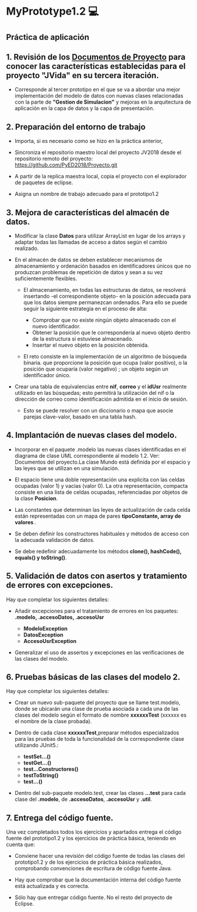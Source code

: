 # MyPrototype1.2 :computer:

## Práctica de aplicación


## 1. Revisión de los [Documentos de Proyecto](https://moodle.iescierva.net/mod/folder/view.php?id=26072) para conocer las características establecidas para el proyecto "JVida" en su tercera iteración.
- Corresponde al tercer prototipo en el que se va a abordar una mejor implementación del modelo de datos con nuevas clases relacionadas con la parte de <b>"Gestion de Simulacion"</b> y mejoras en la arquitectura de aplicación en la capa de datos y la capa de presentación.

## 2. Preparación del entorno de trabajo
- Importa, si es necesario como se hizo en la práctica anterior,

- Sincroniza el repositorio maestro local del proyecto JV2018 desde el repositorio remoto del proyecto: https://github.com/PyED2018/Proyecto.git

- A partir de la replica maestra local, copia el proyecto con el explorador de paquetes de eclipse.

- Asigna un nombre de trabajo adecuado para el prototipo1.2

## 3. Mejora de características del almacén de datos.

- Modificar la clase <b>Datos</b> para utilizar ArrayList en lugar de los arrays y adaptar todas las llamadas de acceso a datos según el cambio realizado.

- En el almacén de datos se deben establecer mecanismos de almacenamiento y ordenación basados en identificadores únicos que no produzcan problemas de repetición de datos y sean a su vez suficientemente flexibles.

    - El almacenamiento, en todas las estructuras de datos, se resolverá insertando -el correspondiente objeto- en la posición adecuada para que los datos siempre permanezcan ordenados. Para ello se puede seguir la siguiente estrategia en el proceso de alta: 
      - Comprobar que no existe ningún objeto almacenado con el nuevo identificador.
      - Obtener la posición que le correspondería al nuevo objeto dentro de la estructura si estuviese almacenado.
      - Insertar el nuevo objeto en la posición obtenida.
      
    - El reto consiste en la implementación de un algoritmo de  búsqueda binaria. que proporcione la posición que ocupa (valor positivo), o la posición que ocuparía (valor negativo) ; un objeto según un identificador único.
 - Crear una tabla de equivalencias entre <b>nif</b>, <b>correo</b> y el <b>idUsr</b> realmente utilizado en las búsquedas; esto permitirá la utilización del nif o la dirección de correo como  identificación admitida en el inicio de sesión. 
    - Esto se puede resolver con un diccionario o mapa que asocie parejas clave-valor, basado en una tabla hash. 
    
## 4. Implantación de nuevas clases del modelo.
- Incorporar en el paquete .modelo las nuevas clases identificadas en el diagrama de clase UML correspondiente al modelo 1.2. Ver: Documentos del proyecto.La clase Mundo está definida por el espacio y las leyes que se utilizan en una simulación.

- El espacio tiene una doble representación una explicita con las celdas ocupadas (valor 1) y vacias (valor 0). La otra representación, compacta consiste en una lista de celdas ocupadas, referenciadas por objetos de la clase <b>Posicion</b>.

- Las constantes que determinan las leyes de actualización de cada celda están representadas con un mapa de pares <b>tipoConstante, array de valores </b>.  

- Se deben definir los constructores habituales y métodos de acceso con la adecuada validación de datos.

- Se debe redefinir adecuadamente los métodos <b>clone(), hashCode(), equals() y toString()</b>.

## 5. Validación de datos con asertos y tratamiento de errores con excepciones.

Hay que completar los siguientes detalles:

- Añadir excepciones para el tratamiento de errores en los paquetes:  <b>.modelo, .accesoDatos, .accesoUsr</b>

    - <b>ModeloException
    - DatosException
    - AccesoUsrException</b>
- Generalizar el uso de assertos y excepciones en las verificaciones de las clases del modelo.

## 6. Pruebas básicas de las clases del modelo 2.

Hay que completar los siguientes detalles:

- Crear un nuevo sub-paquete del proyecto que se llame test.modelo, donde se ubicarán una clase de prueba asociada a cada una de las clases del modelo según el formato de nombre <b>xxxxxxTest</b>   (xxxxxx es el nombre de la clase probada). 

- Dentro de cada clase <b>xxxxxxTest</b>,preparar métodos especializados para las pruebas de toda la funcionalidad de la correspondiente clase  utilizando JUnit5.:

  - <b>testSet...()
  - testGet...()
  - test...Constructores()
  - testToString()
  - test...()</b>
  
- Dentro del sub-paquete modelo.test, crear las clases <b>...test</b> para cada clase del <b>.modelo</b>, de <b>.accesoDatos</b>, <b>.accesoUsr</b> y <b>.util</b>.

## 7. Entrega del código fuente.

Una vez completados todos los ejercicios y apartados entrega el código fuente del prototipo1.2 y los ejercicios de práctica básica, teniendo en cuenta que:

- Conviene hacer una revisión del código fuente de todas las clases del prototipo1.2 y de los ejercicios de práctica básica realizados, comprobando convenciones de escritura de código fuente Java.

- Hay que comprobar que la documentación interna del código fuente está actualizada y es correcta. 

- Sólo hay que entregar código fuente. No el resto del proyecto de Eclipse.
